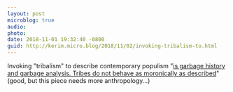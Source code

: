 ```yaml
---
layout: post
microblog: true
audio: 
photo: 
date: 2018-11-01 19:32:40 -0800
guid: http://kerim.micro.blog/2018/11/02/invoking-tribalism-to.html
---
```

Invoking "tribalism" to describe contemporary populism "[is garbage history and garbage analysis. Tribes do not behave as moronically as described](https://theweek.com/articles/802580/tribalism-not-problem)" (good, but this piece needs more anthropology…)
